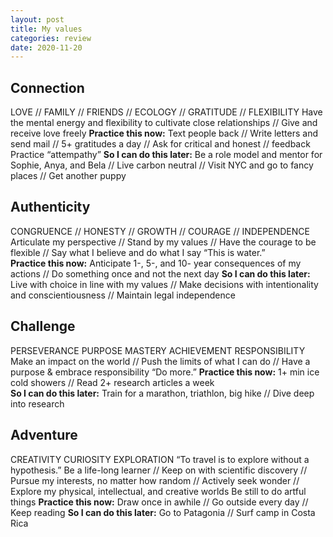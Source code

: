 ```yaml
---
layout: post
title: My values
categories: review
date: 2020-11-20
---
```


## Connection
LOVE  // FAMILY  // FRIENDS // ECOLOGY // GRATITUDE // FLEXIBILITY
Have the mental energy and flexibility to cultivate close relationships // Give and receive love freely
**Practice this now:** Text people back // Write letters and send mail // 5+ gratitudes a day // Ask for critical and honest // feedback  Practice “attempathy”
**So I can do this later:**  Be a role model and mentor for Sophie, Anya, and Bela // Live carbon neutral // Visit NYC and go to fancy places // Get another puppy 

## Authenticity
CONGRUENCE // HONESTY // GROWTH  // COURAGE // INDEPENDENCE
Articulate my perspective // Stand by my values // Have the courage to be flexible // Say what I believe and do what I say 
“This is water.”  
**Practice this now:** Anticipate 1-, 5-, and 10- year consequences of my actions // Do something once and not the next day 
**So I can do this later:** Live with choice in line with my values // Make decisions with intentionality and conscientiousness //  Maintain legal independence 

## Challenge
PERSEVERANCE  PURPOSE  MASTERY  ACHIEVEMENT  RESPONSIBILITY
Make an impact on the world // Push the limits of what I can do // Have a purpose & embrace responsibility 
“Do more.”
**Practice this now:** 1+ min ice cold showers // Read 2+ research articles a week   
**So I can do this later:** Train for a marathon, triathlon, big hike // Dive deep into research 

## Adventure
CREATIVITY  CURIOSITY  EXPLORATION
“To travel is to explore without a hypothesis.” 
Be a life-long learner // Keep on with scientific discovery // Pursue my interests, no matter how random // Actively seek wonder // Explore my physical, intellectual, and creative worlds  Be still to do artful things 
**Practice this now:** Draw once in awhile // Go outside every day // Keep reading 
**So I can do this later:** Go to Patagonia // Surf camp in Costa Rica



